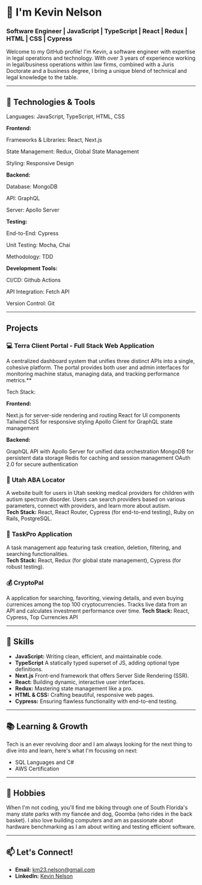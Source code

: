 # 👋 I'm Kevin Nelson
### Software Engineer | JavaScript | TypeScript | React | Redux | HTML | CSS | Cypress

Welcome to my GitHub profile! I'm Kevin, a software engineer with expertise in legal operations and technology. With over 3 years of experience working in legal/business operations within law firms, combined with a Juris Doctorate and a business degree, I bring a unique blend of technical and legal knowledge to the table.

---

## 🚀 **Technologies & Tools**

Languages: JavaScript, TypeScript, HTML, CSS

**Frontend:** 

Frameworks & Libraries: React, Next.js

State Management: Redux, Global State Management

Styling: Responsive Design

**Backend:** 

Database: MongoDB

API: GraphQL

Server: Apollo Server


**Testing:**

End-to-End: Cypress

Unit Testing: Mocha, Chai

Methodology: TDD


**Development Tools:**

CI/CD: Github Actions

API Integration: Fetch API

Version Control: Git

---

##  **Projects**

### 💻 Terra Client Portal - Full Stack Web Application

A centralized dashboard system that unifies three distinct APIs into a single, cohesive platform. The portal provides both user and admin interfaces for monitoring machine status, managing data, and tracking performance metrics.**

Tech Stack:

**Frontend:**

Next.js for server-side rendering and routing
React for UI components
Tailwind CSS for responsive styling
Apollo Client for GraphQL state management

**Backend:**

GraphQL API with Apollo Server for unified data orchestration
MongoDB for persistent data storage
Redis for caching and session management
OAuth 2.0 for secure authentication

### 🏥 **Utah ABA Locator**
A website built for users in Utah seeking medical providers for children with autism spectrum disorder. Users can search providers based on various parameters, connect with providers, and learn more about autism.  
**Tech Stack:** React, React Router, Cypress (for end-to-end testing), Ruby on Rails, PostgreSQL.

### 📝 **TaskPro Application**
A task management app featuring task creation, deletion, filtering, and searching functionalities.  
**Tech Stack:** React, Redux (for global state management), Cypress (for robust testing).

### 💰 **CryptoPal**
A application for searching, favoriting, viewing details, and even buying currenices among the top 100 cryptocurrencies. Tracks live data from an API and calculates investment performance over time.
**Tech Stack:** React, Cypress, Top Currencies API

---

## 🌟 **Skills**

- **JavaScript:** Writing clean, efficient, and maintainable code.
- **TypeScript** A statically typed superset of JS, adding optional type definitions.
- **Next.js** Front-end framework that offers Server Side Rendering (SSR).
- **React:** Building dynamic, interactive user interfaces.
- **Redux:** Mastering state management like a pro.
- **HTML & CSS:** Crafting beautiful, responsive web pages.
- **Cypress:** Ensuring flawless functionality with end-to-end testing.

---

## 📚 **Learning & Growth**
Tech is an ever revolving door and I am always looking for the next thing to dive into and learn, here's what I'm focusing on next:

- SQL Languages and C#
- AWS Certification

---

## 🌳 **Hobbies**
When I'm not coding, you'll find me biking through one of South Florida's many state parks with my fiancée and dog, Goomba (who rides in the back basket). I also love building computers and am as passionate about hardware benchmarking as I am about writing and testing efficient software.

---

## 📫 **Let's Connect!**
- **Email:** km23.nelson@gmail.com  
- **LinkedIn:** [Kevin Nelson](https://www.linkedin.com/in/kevinnelson418/)
